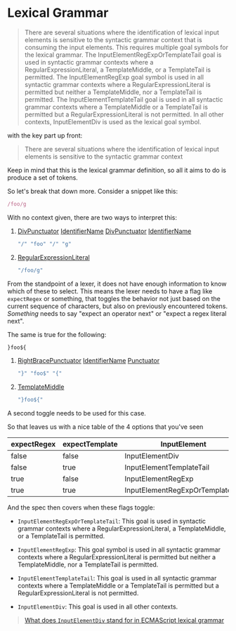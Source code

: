 

# **Lexical Grammar**

> There are several situations where the identification of lexical input elements is sensitive to the syntactic grammar context that is consuming the input elements. This requires multiple goal symbols for the lexical grammar. The InputElementRegExpOrTemplateTail goal is used in syntactic grammar contexts where a RegularExpressionLiteral, a TemplateMiddle, or a TemplateTail is permitted. The InputElementRegExp goal symbol is used in all syntactic grammar contexts where a RegularExpressionLiteral is permitted but neither a TemplateMiddle, nor a TemplateTail is permitted. The InputElementTemplateTail goal is used in all syntactic grammar contexts where a TemplateMiddle or a TemplateTail is permitted but a RegularExpressionLiteral is not permitted. In all other contexts, InputElementDiv is used as the lexical goal symbol.

with the key part up front:

> There are several situations where the identification of lexical input elements is sensitive to the syntactic grammar context

Keep in mind that this is the lexical grammar definition, so all it aims to do is produce a set of tokens.

So let's break that down more. Consider a snippet like this:

```js
/foo/g
```
With no context given, there are two ways to interpret this:

1. [DivPunctuator](https://www.ecma-international.org/ecma-262/8.0/index.html#prod-DivPunctuator) [IdentifierName](https://www.ecma-international.org/ecma-262/8.0/index.html#prod-IdentifierName) [DivPunctuator](https://www.ecma-international.org/ecma-262/8.0/index.html#prod-DivPunctuator) [IdentifierName](https://www.ecma-international.org/ecma-262/8.0/index.html#prod-IdentifierName)

   ```js
   "/" "foo" "/" "g"
   ```

2. [RegularExpressionLiteral](https://www.ecma-international.org/ecma-262/8.0/index.html#prod-RegularExpressionLiteral)

   ```js
   "/foo/g"
   ```
   

From the standpoint of a lexer, it does not have enough information to know which of these to select. This means the lexer needs to have a flag like `expectRegex` or something, that toggles the behavior not just based on the current sequence of characters, but also on previously encountered tokens. *Something* needs to say "expect an operator next" or "expect a regex literal next".

The same is true for the following:

```js
}foo${
```

1. [RightBracePunctuator](https://www.ecma-international.org/ecma-262/8.0/index.html#prod-RightBracePunctuator) [IdentifierName](https://www.ecma-international.org/ecma-262/8.0/index.html#prod-IdentifierName) [Punctuator](https://www.ecma-international.org/ecma-262/8.0/index.html#prod-Punctuator)

   ```js
   "}" "foo$" "{"
   ```

2. [TemplateMiddle](https://www.ecma-international.org/ecma-262/8.0/index.html#prod-TemplateMiddle)

   ```js
   "}foo${"
   ```

A second toggle needs to be used for this case.

So that leaves us with a nice table of the 4 options that you've seen

| expectRegex | expectTemplate | InputElement                     |
| ----------- | -------------- | -------------------------------- |
| false       | false          | InputElementDiv                  |
| false       | true           | InputElementTemplateTail         |
| true        | false          | InputElementRegExp               |
| true        | true           | InputElementRegExpOrTemplateTail |

And the spec then covers when these flags toggle:

- `InputElementRegExpOrTemplateTail`: This goal is used in syntactic grammar contexts where a RegularExpressionLiteral, a TemplateMiddle, or a TemplateTail is permitted.

- `InputElementRegExp`: This goal symbol is used in all syntactic grammar contexts where a RegularExpressionLiteral is permitted but neither a TemplateMiddle, nor a TemplateTail is permitted.

- `InputElementTemplateTail`: This goal is used in all syntactic grammar contexts where a TemplateMiddle or a TemplateTail is permitted but a RegularExpressionLiteral is not permitted.

- `InputElementDiv`: This goal is used in all other contexts.



> [What does `InputElementDiv` stand for in ECMAScript lexical grammar](https://stackoverflow.com/questions/45722082/what-does-inputelementdiv-stand-for-in-ecmascript-lexical-grammar)

